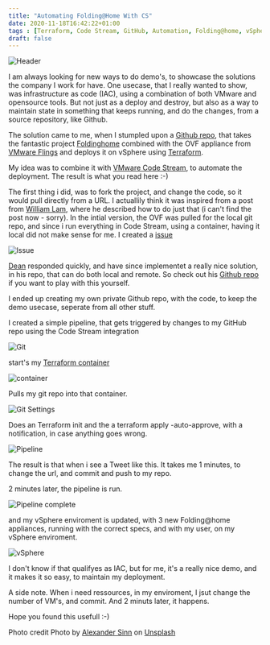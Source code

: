 ```yaml
---
title: "Automating Folding@Home With CS"
date: 2020-11-18T16:42:22+01:00
tags : [Terraform, Code Stream, GitHub, Automation, Folding@home, vSphere]
draft: false
---
```

![Header](/img/automating-fah-with-cs/top_picture.jpg)

I am always looking for new ways to do demo's, to showcase the solutions the company I work for have. 
One usecase, that I really wanted to show, was infrastructure as code (IAC), using a combination of both VMware and opensource tools.
But not just as a deploy and destroy, but also as a way to maintain state in something that keeps running, and do the changes, from a source repository, like Github.

The solution came to me, when I stumpled upon a [Github repo](https://github.com/saintdle/Terraform), that takes the fantastic project [Foldinghome](https://foldingathome.org) combined with the OVF appliance from [VMware Flings](https://flings.vmware.com/vmware-appliance-for-folding-home) and deploys it on vSphere using [Terraform](https://www.terraform.io).

My idea was to combine it with [VMware Code Stream](https://cloud.vmware.com/code-stream), to automate the deployment.
The result is what you read here :-) 

The first thing i did, was to fork the project, and change the code, so it would pull directly from a URL. I actuallily think it was inspired from a post from [William Lam](https://twitter.com/lamw), where he described how to do just that (i can't find the post now - sorry). 
In the intial version, the OVF was pulled for the local git repo, and since i run everything in Code Stream, using a container, having it local did not make sense for me. 
I created a [issue](ttps://github.com/saintdle/Terraform/pull/1#issuecomment-723975191)

![Issue](/img/automating-fah-with-cs/github_issue.png)

[Dean](https://twitter.com/saintdle) responded quickly, and have since implementet a really nice solution, in his repo, that can do both local and remote. So check out his [Github repo](https://github.com/saintdle/Terraform) if you want to play with this yourself.

I ended up creating my own private Github repo, with the code, to keep the demo usecase, seperate from all other stuff. 

I created a simple pipeline, that gets triggered by changes to my GitHub repo using the Code Stream integration

![Git](/img/automating-fah-with-cs/cs_git_webhook.png)

start's my [Terraform container](https://hub.docker.com/r/robertjensen/terraform)

![container](/img/automating-fah-with-cs/cs_docker_setting.png)

Pulls my git repo into that container.

![Git Settings](/img/automating-fah-with-cs/cs_git_settings.png)

Does an Terraform init and the a terraform apply -auto-approve, with a notification, in case anything goes wrong.

![Pipeline](/img/automating-fah-with-cs/cs_pipeline.png)

The result is that when i see a Tweet like this.
It takes me 1 minutes, to change the url, and commit and push to my repo.

2 minutes later, the pipeline is run.

![Pipeline complete](/img/automating-fah-with-cs/cs_pipeline_complete.png)

and my vSphere enviroment is updated, with 3 new Folding@home appliances, running with the correct specs, and with my user, on my vSphere enviroment.

![vSphere](/img/automating-fah-with-cs/vsphere.png)

I don't know if that qualifyes as IAC, but for me, it's a really nice demo, and it makes it so easy, to maintain my deployment.

A side note. When i need ressources, in my enviroment, I jsut change the number of VM's, and commit. And 2 minuts later, it happens. 

Hope you found this usefull :-) 


Photo credit
<span>Photo by <a href="https://unsplash.com/@swimstaralex?utm_source=unsplash&amp;utm_medium=referral&amp;utm_content=creditCopyText">Alexander Sinn</a> on <a href="https://unsplash.com/s/photos/code?utm_source=unsplash&amp;utm_medium=referral&amp;utm_content=creditCopyText">Unsplash</a></span>

